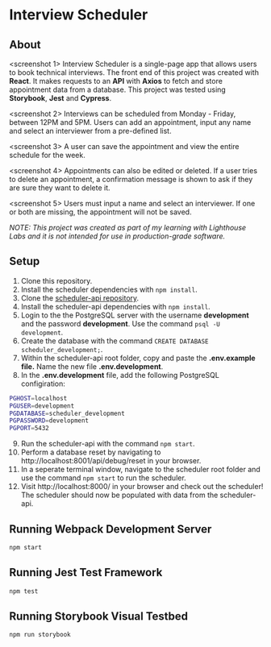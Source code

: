 # Interview Scheduler

## About
<screenshot 1>
Interview Scheduler is a single-page app that allows users to book technical interviews. The front end of this project was created with **React**. It makes requests to an **API** with **Axios** to fetch and store appointment data from a database. This project was tested using **Storybook**, **Jest** and **Cypress**.

<screenshot 2>
Interviews can be scheduled from Monday - Friday, between 12PM and 5PM. Users can add an appointment, input any name and select an interviewer from a pre-defined list.

<screenshot 3>
A user can save the appointment and view the entire schedule for the week.

<screenshot 4>
Appointments can also be edited or deleted. If a user tries to delete an appointment, a confirmation message is shown to ask if they are sure they want to delete it.

<screenshot 5>
Users must input a name and select an interviewer. If one or both are missing, the appointment will not be saved.

*NOTE: This project was created as part of my learning with Lighthouse Labs and it is not intended for use in production-grade software.*

## Setup

1. Clone this repository.
2. Install the scheduler dependencies with `npm install`.
3. Clone the [scheduler-api repository](https://github.com/paigenelmes/scheduler-api).
4. Install the scheduler-api dependencies with `npm install`.
5. Login to the the PostgreSQL server with the username **development** and the password **development**. Use the command `psql -U development`.
6. Create the database with the command `CREATE DATABASE scheduler_development;`. 
7. Within the scheduler-api root folder, copy and paste the **.env.example file.** Name the new file **.env.development**.
8. In the **.env.development** file, add the following PostgreSQL configiration: 
```sh
PGHOST=localhost
PGUSER=development
PGDATABASE=scheduler_development
PGPASSWORD=development
PGPORT=5432
```
9. Run the scheduler-api with the command `npm start`.
10. Perform a database reset by navigating to http://localhost:8001/api/debug/reset in your browser.
11. In a seperate terminal window, navigate to the scheduler root folder and use the command `npm start` to run the scheduler.
12. Visit http://localhost:8000/ in your browser and check out the scheduler! The scheduler should now be populated with data from the scheduler-api.
## Running Webpack Development Server

```sh
npm start
```

## Running Jest Test Framework

```sh
npm test
```

## Running Storybook Visual Testbed

```sh
npm run storybook
```

